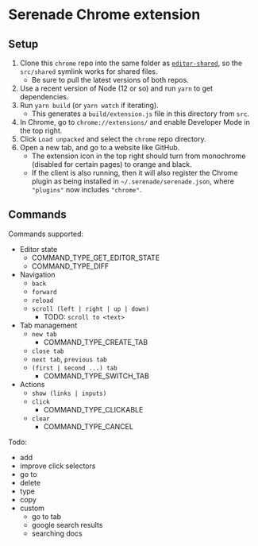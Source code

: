 # Serenade Chrome extension

## Setup

1. Clone this `chrome` repo into the same folder as [`editor-shared`](https://github.com/serenadeai/editor-shared), so the `src/shared` symlink works for shared files.
    - Be sure to pull the latest versions of both repos.
2. Use a recent version of Node (12 or so) and run `yarn` to get dependencies.
3. Run `yarn build` (or `yarn watch` if iterating).
    - This generates a `build/extension.js` file in this directory from `src`.
4. In Chrome, go to `chrome://extensions/` and enable Developer Mode in the top right.
5. Click `Load unpacked` and select the `chrome` repo directory.
6. Open a new tab, and go to a website like GitHub.
    - The extension icon in the top right should turn from monochrome (disabled for certain pages) to orange and black.
    - If the client is also running, then it will also register the Chrome plugin as being installed in `~/.serenade/serenade.json`, where `"plugins"` now includes `"chrome"`.
    
## Commands

Commands supported:

- Editor state
    - COMMAND_TYPE_GET_EDITOR_STATE
    - COMMAND_TYPE_DIFF
- Navigation
    - `back`
    - `forward`
    - `reload`
    - `scroll (left | right | up | down)`
        - TODO: `scroll to <text>`
- Tab management
    - `new tab`
        - COMMAND_TYPE_CREATE_TAB
    - `close tab`
    - `next tab`, `previous tab`
    - `(first | second ...) tab`
        - COMMAND_TYPE_SWITCH_TAB
- Actions
    - `show (links | inputs)`
    - `click`
        - COMMAND_TYPE_CLICKABLE
    - `clear`
        - COMMAND_TYPE_CANCEL
    
Todo:

- add
- improve click selectors
- go to
- delete
- type
- copy
- custom
    - go to tab
    - google search results
    - searching docs
